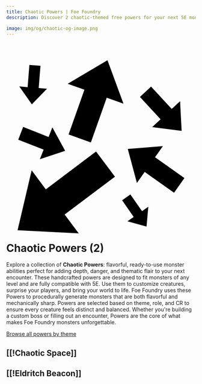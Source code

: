```yaml
---
title: Chaotic Powers | Foe Foundry
description: Discover 2 chaotic-themed free powers for your next 5E monster.

image: img/og/chaotic-og-image.png
---
```


# <span class="inline-icon" aria-hidden="true"><svg xmlns="http://www.w3.org/2000/svg" viewBox="0 0 512 512"><path d="M273.5 22.48 166 86.15l45.2 16.05-42.8 120.6 60.2 21.4 42.9-120.6 45.2 16.1zM62.4 35.28l-4.77 59.96-22.59-1.91 34 48.07L110 99.44l-22.46-1.8 4.83-60.11zm329 58.44-30.1 27.98 55.8 60.2-22.7 20.9 79.6 10.3-4.2-80-22.6 20.9zM45.51 202.5 32.3 237l68.6 26.7-10.22 25.8 68.42-22.7-34.6-63.2-10.2 25.9zm377.79 51.8-94.9 7.6 24.7 91.6 21-29.8 79.4 56.3 28-39.8-79.4-56.1zm-180.7 14.5L106.8 370.7l-38.27-51.3-38.05 161.7 165.32 8.4-38.1-51 136.1-101.8zm92.8 115.6-22.3 15.8 31.3 44.9-16.9 11.7 51.6 14.3 4.8-53.3-17 11.7z"/></svg></span> Chaotic Powers (2)

Explore a collection of **Chaotic Powers**: flavorful, ready-to-use monster abilities perfect for adding depth, danger, and thematic flair to your next encounter. These handcrafted powers are designed to fit monsters of any level and are fully compatible with 5E. Use them to customize creatures, surprise your players, and bring your world to life. Foe Foundry uses these Powers to procedurally generate monsters that are both flavorful and mechanically sharp. Powers are selected based on theme, role, and CR to ensure every creature feels distinct and balanced. Whether you're building a custom boss or filling out an encounter, Powers are the core of what makes Foe Foundry monsters unforgettable.  

  
[Browse all powers by theme](all.md)

[[!Chaotic Space]]
---

[[!Eldritch Beacon]]
---
